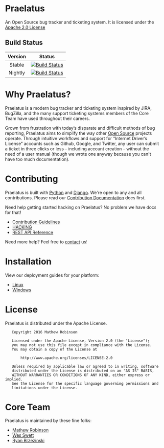 # Praelatus

An Open Source bug tracker and ticketing system. It is licensed under the
[Apache 2.0 License](https://github.com/chasinglogic/praelatus/blob/master/LICENSE)

## Build Status

| Version | Status |
|:------:|:-------:|
| Stable | [![Build Status](https://travis-ci.org/praelatus/praelatus.svg?branch=master)](https://travis-ci.org/praelatus/praelatus) |
| Nightly | [![Build Status](https://travis-ci.org/praelatus/praelatus.svg?branch=develop)](https://travis-ci.org/praelatus/praelatus) |

# Why Praelatus?

Praelatus is a modern bug tracker and ticketing system inspired by JIRA,
BugZilla, and the many support ticketing systems members of the Core Team
have used throughout their careers.

Grown from frustration with today’s disparate and difficult methods of bug
reporting, Praelatus aims to simplify the way other
[Open Source](https://opensource.org/) projects operate. Through intuitive
workflows and support for “Internet Driver’s License” accounts such as Github,
Google, and Twitter, any user can submit a ticket in three clicks or less –
including account creation – without the need of a user manual (though we wrote
one anyway because you can't have too much documentation).

# Contributing

Praelatus is built with [Python](https://python.org) and
[Django](https://djangoproject.org). We're open to any and all contributions.
Please read our [Contribution Documentation](contributing/) docs first.

Need help getting started hacking on Praelatus? No problem we have docs for that!

- [Contribution Guidelines](http://praelatus.io/#/contributing/)
- [HACKING](http://praelatus.io/#/hacking/)
- [REST API Reference](http://praelatus.io/#/api/)

Need more help? Feel free to [contact](#contact) us!

# Installation

View our deployment guides for your platform:
- [Linux](http://praelatus.io/#/deployments/Linux)
- [Windows](http://praelatus.io/#/deployments/Windows)

# License

Praelatus is distributed under the Apache License.

```
   Copyright 2016 Mathew Robinson

   Licensed under the Apache License, Version 2.0 (the "License");
   you may not use this file except in compliance with the License.
   You may obtain a copy of the License at

	   http://www.apache.org/licenses/LICENSE-2.0

   Unless required by applicable law or agreed to in writing, software
   distributed under the License is distributed on an "AS IS" BASIS,
   WITHOUT WARRANTIES OR CONDITIONS OF ANY KIND, either express or implied.
   See the License for the specific language governing permissions and
   limitations under the License.
```


# Core Team

Praelatus is maintained by these fine folks:

- [Mathew Robinson](https://github.com/chasinglogic)
- [Wes Swett](https://github.com/donotwesthisup)
- [Ryan Brzezinski](https://github.com/link867)
